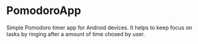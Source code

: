 # PomodoroApp
Simple Pomodoro timer app for Android devices. It helps to keep focus on tasks by ringing after a amount of time chosed by user.
